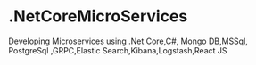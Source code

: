 # .NetCoreMicroServices
Developing Microservices using .Net Core,C#, Mongo DB,MSSql, PostgreSql ,GRPC,Elastic Search,Kibana,Logstash,React JS
